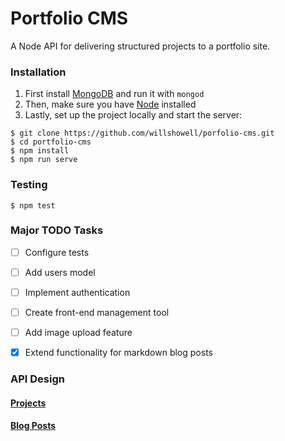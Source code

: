 # Portfolio CMS

A Node API for delivering structured projects to a portfolio site.


### Installation

1. First install [MongoDB](https://www.mongodb.org/) and run it with `mongod`
2. Then, make sure you have [Node](https://nodejs.org) installed
3. Lastly, set up the project locally and start the server:

```
$ git clone https://github.com/willshowell/porfolio-cms.git
$ cd portfolio-cms
$ npm install
$ npm run serve
```

### Testing
```
$ npm test
```

### Major TODO Tasks
* [ ] Configure tests
* [ ] Add users model
* [ ] Implement authentication
* [ ] Create front-end management tool
* [ ] Add image upload feature
* [X] Extend functionality for markdown blog posts
 

### API Design

#### [Projects](./docs/api_projects.md)

#### [Blog Posts](./docs/api_blogposts.md)


